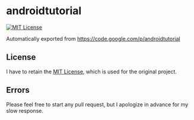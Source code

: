 # androidtutorial
[![MIT License](http://img.shields.io/badge/license-MIT-blue.svg?style=flat-square)](LICENSE)

Automatically exported from https://code.google.com/p/androidtutorial

## License
I have to retain the [MIT License][MIT], which is used for the original project.

## Errors
Please feel free to start any pull request, but I apologize in advance for my slow response.

[MIT]: http://opensource.org/licenses/mit-license.php
